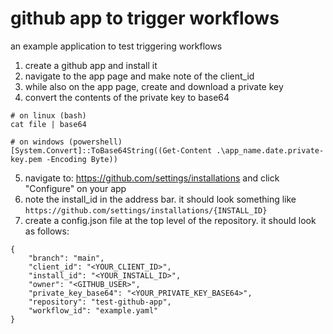 # github app to trigger workflows
an example application to test triggering workflows

1) create a github app and install it
2) navigate to the app page and make note of the client_id
3) while also on the app page, create and download a private key
4) convert the contents of the private key to base64
```
# on linux (bash)
cat file | base64
```
```
# on windows (powershell)
[System.Convert]::ToBase64String((Get-Content .\app_name.date.private-key.pem -Encoding Byte))
```
5) navigate to: https://github.com/settings/installations and click "Configure" on your app
6) note the install_id in the address bar. it should look something like ```https://github.com/settings/installations/{INSTALL_ID}```
7) create a config.json file at the top level of the repository. it should look as follows:
```
{
    "branch": "main",
    "client_id": "<YOUR_CLIENT_ID>",
    "install_id": "<YOUR_INSTALL_ID>",
    "owner": "<GITHUB_USER>",
    "private_key_base64": "<YOUR_PRIVATE_KEY_BASE64>",
    "repository": "test-github-app",
    "workflow_id": "example.yaml"
}
```